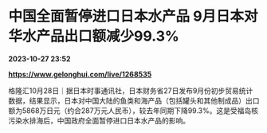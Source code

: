 # 中国全面暂停进口日本水产品 9月日本对华水产品出口额减少99.3%

**2023-10-27 23:52**

**https://www.gelonghui.com/live/1268535**

格隆汇10月28日｜据日本时事通讯社，日本财务省27日发布9月份初步贸易统计数据，结果显示，日本对中国大陆的鱼类和海产品（包括罐头和其他制成品）出口额为5868万日元（约合287万元人民币），较去年同期下降99.3%。这是受福岛核污染水排海后，中国政府全面暂停进口日本水产品的影响。